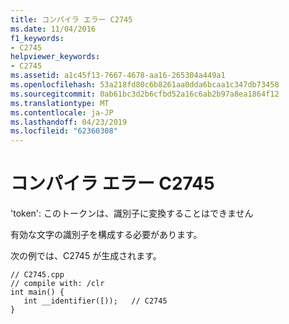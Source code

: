 ```yaml
---
title: コンパイラ エラー C2745
ms.date: 11/04/2016
f1_keywords:
- C2745
helpviewer_keywords:
- C2745
ms.assetid: a1c45f13-7667-4678-aa16-265304a449a1
ms.openlocfilehash: 53a218fd80c6b8261aa0dda6bcaa1c347db73458
ms.sourcegitcommit: 0ab61bc3d2b6cfbd52a16c6ab2b97a8ea1864f12
ms.translationtype: MT
ms.contentlocale: ja-JP
ms.lasthandoff: 04/23/2019
ms.locfileid: "62360308"
---
```

# <a name="compiler-error-c2745"></a>コンパイラ エラー C2745

'token': このトークンは、識別子に変換することはできません

有効な文字の識別子を構成する必要があります。

次の例では、C2745 が生成されます。

```
// C2745.cpp
// compile with: /clr
int main() {
   int __identifier([));   // C2745
}
```